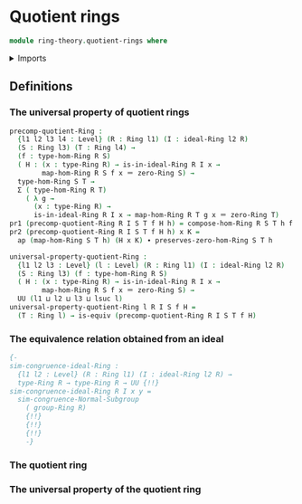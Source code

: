 # Quotient rings

```agda
module ring-theory.quotient-rings where
```

<details><summary>Imports</summary>

```agda
open import foundation.dependent-pair-types
open import foundation.equivalences
open import foundation.identity-types
open import foundation.universe-levels

open import ring-theory.homomorphisms-rings
open import ring-theory.ideals-rings
open import ring-theory.rings
```

</details>

## Definitions

### The universal property of quotient rings

```agda
precomp-quotient-Ring :
  {l1 l2 l3 l4 : Level} (R : Ring l1) (I : ideal-Ring l2 R)
  (S : Ring l3) (T : Ring l4) →
  (f : type-hom-Ring R S)
  ( H : (x : type-Ring R) → is-in-ideal-Ring R I x →
        map-hom-Ring R S f x ＝ zero-Ring S) →
  type-hom-Ring S T →
  Σ ( type-hom-Ring R T)
    ( λ g →
      (x : type-Ring R) →
      is-in-ideal-Ring R I x → map-hom-Ring R T g x ＝ zero-Ring T)
pr1 (precomp-quotient-Ring R I S T f H h) = compose-hom-Ring R S T h f
pr2 (precomp-quotient-Ring R I S T f H h) x K =
  ap (map-hom-Ring S T h) (H x K) ∙ preserves-zero-hom-Ring S T h

universal-property-quotient-Ring :
  {l1 l2 l3 : Level} (l : Level) (R : Ring l1) (I : ideal-Ring l2 R)
  (S : Ring l3) (f : type-hom-Ring R S)
  ( H : (x : type-Ring R) → is-in-ideal-Ring R I x →
        map-hom-Ring R S f x ＝ zero-Ring S) →
  UU (l1 ⊔ l2 ⊔ l3 ⊔ lsuc l)
universal-property-quotient-Ring l R I S f H =
  (T : Ring l) → is-equiv (precomp-quotient-Ring R I S T f H)
```

### The equivalence relation obtained from an ideal

```agda
{-
sim-congruence-ideal-Ring :
  {l1 l2 : Level} (R : Ring l1) (I : ideal-Ring l2 R) →
  type-Ring R → type-Ring R → UU {!!}
sim-congruence-ideal-Ring R I x y =
  sim-congruence-Normal-Subgroup
    ( group-Ring R)
    {!!}
    {!!}
    {!!}
    -}
```

### The quotient ring

### The universal property of the quotient ring
